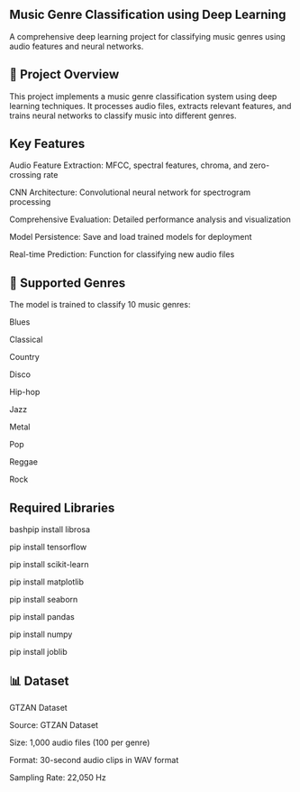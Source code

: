 ## Music Genre Classification using Deep Learning
A comprehensive deep learning project for classifying music genres using audio features and neural networks. 
## 🎵 Project Overview
This project implements a music genre classification system using deep learning techniques. It processes audio files, extracts relevant features, and trains neural networks to classify music into different genres.

## Key Features

Audio Feature Extraction: MFCC, spectral features, chroma, and zero-crossing rate

CNN Architecture: Convolutional neural network for spectrogram processing

Comprehensive Evaluation: Detailed performance analysis and visualization

Model Persistence: Save and load trained models for deployment

Real-time Prediction: Function for classifying new audio files

## 🎯 Supported Genres

The model is trained to classify 10 music genres:

Blues

Classical

Country

Disco

Hip-hop

Jazz

Metal

Pop

Reggae

Rock

## Required Libraries

bashpip install librosa

pip install tensorflow

pip install scikit-learn

pip install matplotlib

pip install seaborn

pip install pandas

pip install numpy

pip install joblib

## 📊 Dataset
GTZAN Dataset 

Source: GTZAN Dataset

Size: 1,000 audio files (100 per genre)

Format: 30-second audio clips in WAV format

Sampling Rate: 22,050 Hz

